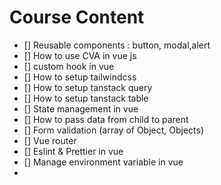 # Course Content
- [] Reusable components : button, modal,alert
- [] How to use CVA in vue js
- [] custom hook in vue
- [] How to setup tailwindcss
- [] How to setup tanstack query
- [] How to setup tanstack table
- [] State management in vue
- [] How to pass data from child to parent
- [] Form validation (array of Object, Objects)
- [] Vue router
- [] Eslint & Prettier in vue
- [] Manage environment variable in vue
- 